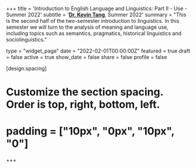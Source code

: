 +++
title = 'Introduction to English Language and Linguistics: Part II - Use - Summer 2022'
subtitle = '[**Dr. Kevin Tang**](https://slam.phil.hhu.de/authors/kevin/), Summer 2022'
summary = "This is the second half of the two-semester introduction to linguistics. In this semester we will turn to the analysis of meaning and language use, including topics such as semantics, pragmatics, historical linguistics and sociolinguistics."

type = "widget_page"
date = "2022-02-01T00:00:00Z"
featured = true
draft = false
active = true
show_date = false
share = false
profile = false

[design.spacing]
  # Customize the section spacing. Order is top, right, bottom, left.
  # padding = ["10px", "0px", "10px", "0"]

+++

